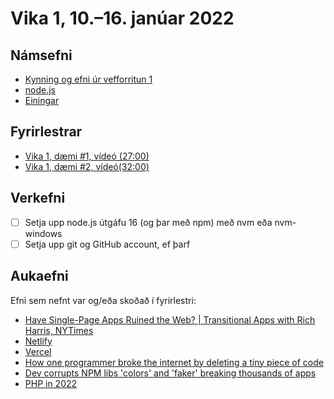 # Vika 1, 10.–16. janúar 2022

## Námsefni

* [Kynning og efni úr vefforritun 1](../namsefni/01.kynning/readme.md)
* [node.js](../namsefni/02.nodejs/readme.md)
* [Einingar](../namsefni/03.modules/readme.md)

## Fyrirlestrar

* [Vika 1, dæmi #1, vídeó (27:00)](https://youtu.be/7Jr3DiGF1F0)
* [Vika 1, dæmi #2, vídeó(32:00)](https://youtu.be/9pMxv9YcXDI)

## Verkefni

* [ ] Setja upp node.js útgáfu 16 (og þar með npm) með nvm eða nvm-windows
* [ ] Setja upp git og GitHub account, ef þarf

## Aukaefni

Efni sem nefnt var og/eða skoðað í fyrirlestri:

* [Have Single-Page Apps Ruined the Web? | Transitional Apps with Rich Harris, NYTimes](https://www.youtube.com/watch?v=860d8usGC0o)
* [Netlify](https://www.netlify.com/)
* [Vercel](https://vercel.com/)
* [How one programmer broke the internet by deleting a tiny piece of code](https://qz.com/646467/how-one-programmer-broke-the-internet-by-deleting-a-tiny-piece-of-code/)
* [Dev corrupts NPM libs 'colors' and 'faker' breaking thousands of apps](https://www.bleepingcomputer.com/news/security/dev-corrupts-npm-libs-colors-and-faker-breaking-thousands-of-apps/)
* [PHP in 2022](https://stitcher.io/blog/php-in-2022)
